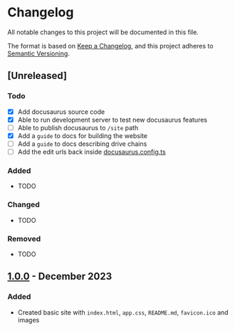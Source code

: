 # Changelog

All notable changes to this project will be documented in this file.

The format is based on [Keep a Changelog](https://keepachangelog.com/en/1.1.0/),
and this project adheres to [Semantic Versioning](https://semver.org/spec/v2.0.0.html).

## [Unreleased]

### Todo

- [x] Add docusaurus source code
- [x] Able to run development server to test new docusaurus features
- [ ] Able to publish docusaurus to `/site` path
- [x] Add a `guide` to docs for building the website
- [ ] Add a `guide` to docs describing drive chains
- [ ] Add the edit urls back inside [docusaurus.config.ts](site/docusaurus.config.ts)

### Added

- TODO

### Changed

- TODO

### Removed

- TODO

## [1.0.0](https://github.com/Fahrenheit6882/Fahrenheit6882.github.io/releases/tag/1.0.0) - December 2023

### Added 

- Created basic site with `index.html`, `app.css`, `README.md`, `favicon.ico` and images

